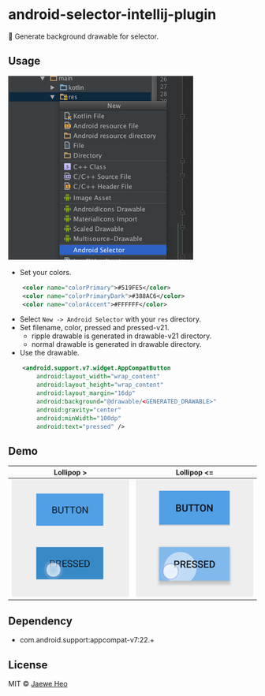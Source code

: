 # android-selector-intellij-plugin
:art: Generate background drawable for selector.


## Usage
![screenshot](images/screenshot.png)

- Set your colors.
```xml
    <color name="colorPrimary">#519FE5</color>
    <color name="colorPrimaryDark">#388AC6</color>
    <color name="colorAccent">#FFFFFF</color>
```
- Select `New -> Android Selector` with your `res` directory.
- Set filename, color, pressed and pressed-v21.
    - ripple drawable is generated in drawable-v21 directory.
    - normal drawable is generated in drawable directory.
- Use the drawable.
```xml
    <android.support.v7.widget.AppCompatButton
        android:layout_width="wrap_content"
        android:layout_height="wrap_content"
        android:layout_margin="16dp"
        android:background="@drawable/<GENERATED_DRAWABLE>"
        android:gravity="center"
        android:minWidth="100dp"
        android:text="pressed" />
```

## Demo

| Lollipop &gt; | Lollipop &lt;= | 
|---------------|----------------|
| ![demo1][d1]  | ![demo2][d2]   |


## Dependency
- com.android.support:appcompat-v7:22.+


## License
MIT © [Jaewe Heo][importre]












[importre]: http://import.re
[d1]: images/demo1.png
[d2]: images/demo2.png
